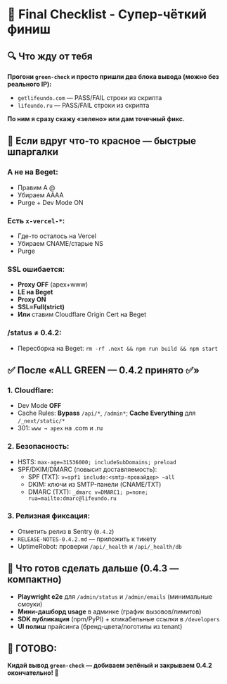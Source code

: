 # 🎯 Final Checklist - Супер-чёткий финиш

## **🔍 Что жду от тебя**

**Прогони `green-check` и просто пришли два блока вывода (можно без реального IP):**

- `getlifeundo.com` — PASS/FAIL строки из скрипта
- `lifeundo.ru` — PASS/FAIL строки из скрипта

**По ним я сразу скажу «зелено» или дам точечный фикс.**

## **🚨 Если вдруг что-то красное — быстрые шпаргалки**

### **A не на Beget:**
- Правим A @
- Убираем AAAA
- Purge + Dev Mode ON

### **Есть `x-vercel-*`:**
- Где-то осталось на Vercel
- Убираем CNAME/старые NS
- Purge

### **SSL ошибается:**
- **Proxy OFF** (apex+www)
- **LE на Beget**
- **Proxy ON**
- **SSL=Full(strict)**
- **Или** ставим Cloudflare Origin Cert на Beget

### **/status ≠ 0.4.2:**
- Пересборка на Beget: `rm -rf .next && npm run build && npm start`

## **✅ После «ALL GREEN — 0.4.2 принято ✅»**

### **1. Cloudflare:**
- Dev Mode **OFF**
- Cache Rules: **Bypass** `/api/*`, `/admin*`; **Cache Everything** для `/_next/static/*`
- 301: `www → apex` на .com и .ru

### **2. Безопасность:**
- HSTS: `max-age=31536000; includeSubDomains; preload`
- SPF/DKIM/DMARC (повысит доставляемость):
  - SPF (TXT): `v=spf1 include:<smtp-провайдер> ~all`
  - DKIM: ключи из SMTP-панели (CNAME/TXT)
  - DMARC (TXT): `_dmarc v=DMARC1; p=none; rua=mailto:dmarc@lifeundo.ru`

### **3. Релизная фиксация:**
- Отметить релиз в Sentry (`0.4.2`)
- `RELEASE-NOTES-0.4.2.md` — приложить к тикету
- UptimeRobot: проверки `/api/_health` и `/api/_health/db`

## **🚀 Что готов сделать дальше (0.4.3 — компактно)**

- **Playwright e2e** для `/admin/status` и `/admin/emails` (минимальные смоуки)
- **Мини-дашборд usage** в админке (график вызовов/лимитов)
- **SDK публикация** (npm/PyPI) + кликабельные ссылки в `/developers`
- **UI полиш** прайсинга (бренд-цвета/логотипы из tenant)

## **🎯 ГОТОВО:**

**Кидай вывод `green-check` — добиваем зелёный и закрываем 0.4.2 окончательно! 💪**


